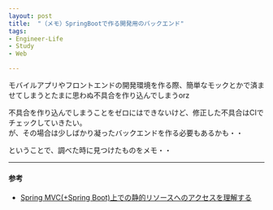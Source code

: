 ```yaml
---
layout: post
title:  "（メモ）SpringBootで作る開発用のバックエンド"
tags:
- Engineer-Life
- Study
- Web

---
```


モバイルアプリやフロントエンドの開発環境を作る際、簡単なモックとかで済ませてしまうとたまに思わぬ不具合を作り込んでしまうorz

不具合を作り込んでしまうことをゼロにはできないけど、修正した不具合はCIでチェックしていきたい。  
が、その場合は少しばかり凝ったバックエンドを作る必要もあるかも・・

ということで、調べた時に見つけたものをメモ・・

----------

#### 参考
- [Spring MVC(+Spring Boot)上での静的リソースへのアクセスを理解する](https://qiita.com/kazuki43zoo/items/e12a72d4ac4de418ee37)

